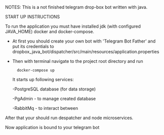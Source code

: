 NOTES:
This is a not finished telegram drop-box bot written with java.

START UP INSTRUCTIONS

To run the application you must have installed jdk (with configured JAVA_HOME) docker and docker-compose.

* At first you should create your own bot with 'Telegram Bot Father' and put its credentials to dropbox_java_bot/dispatcher/src/main/resources/application.properties 

* Then with terminal navigate to the project root directory and run

        docker-compose up

    It starts up following services: 
    
    -PostgreSQL database (for data storage)
    
    -PgAdmin - to manage created database
    
    -RabbitMq - to interact between


After that your should run despatcher and node microservices.

Now application is bound to your telegram bot
